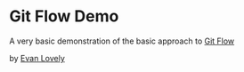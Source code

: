 Git Flow Demo
=============

A very basic demonstration of the basic approach to [Git Flow](http://nvie.com/posts/a-successful-git-branching-model)

by [Evan Lovely](http://evanlovely.com)